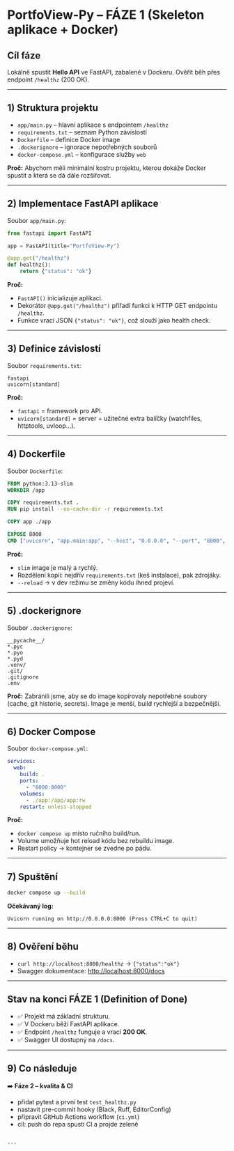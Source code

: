 # PortfoView-Py – FÁZE 1 (Skeleton aplikace + Docker)

## Cíl fáze
Lokálně spustit **Hello API** ve FastAPI, zabalené v Dockeru.
Ověřit běh přes endpoint `/healthz` (200 OK).

---

## 1) Struktura projektu
- `app/main.py` – hlavní aplikace s endpointem `/healthz`
- `requirements.txt` – seznam Python závislostí
- `Dockerfile` – definice Docker image
- `.dockerignore` – ignorace nepotřebných souborů
- `docker-compose.yml` – konfigurace služby `web`

**Proč:**
Abychom měli minimální kostru projektu, kterou dokáže Docker spustit a která se dá dále rozšiřovat.

---

## 2) Implementace FastAPI aplikace
Soubor `app/main.py`:
```python
from fastapi import FastAPI

app = FastAPI(title="PortfoView-Py")

@app.get("/healthz")
def healthz():
    return {"status": "ok"}
````

**Proč:**

* `FastAPI()` inicializuje aplikaci.
* Dekorátor `@app.get("/healthz")` přiřadí funkci k HTTP GET endpointu `/healthz`.
* Funkce vrací JSON `{"status": "ok"}`, což slouží jako health check.

---

## 3) Definice závislostí

Soubor `requirements.txt`:

```
fastapi
uvicorn[standard]
```

**Proč:**

* `fastapi` = framework pro API.
* `uvicorn[standard]` = server + užitečné extra balíčky (watchfiles, httptools, uvloop…).

---

## 4) Dockerfile

Soubor `Dockerfile`:

```dockerfile
FROM python:3.13-slim
WORKDIR /app

COPY requirements.txt .
RUN pip install --no-cache-dir -r requirements.txt

COPY app ./app

EXPOSE 8000
CMD ["uvicorn", "app.main:app", "--host", "0.0.0.0", "--port", "8000", "--reload"]
```

**Proč:**

* `slim` image je malý a rychlý.
* Rozdělení kopií: nejdřív `requirements.txt` (keš instalace), pak zdrojáky.
* `--reload` → v dev režimu se změny kódu ihned projeví.

---

## 5) .dockerignore

Soubor `.dockerignore`:

```
__pycache__/
*.pyc
*.pyo
*.pyd
.venv/
.git/
.gitignore
.env
```

**Proč:**
Zabránili jsme, aby se do image kopírovaly nepotřebné soubory (cache, git historie, secrets).
Image je menší, build rychlejší a bezpečnější.

---

## 6) Docker Compose

Soubor `docker-compose.yml`:

```yaml
services:
  web:
    build: .
    ports:
      - "8000:8000"
    volumes:
      - ./app:/app/app:rw
    restart: unless-stopped
```

**Proč:**

* `docker compose up` místo ručního build/run.
* Volume umožňuje hot reload kódu bez rebuildu image.
* Restart policy → kontejner se zvedne po pádu.

---

## 7) Spuštění

```bash
docker compose up --build
```

**Očekávaný log:**

```
Uvicorn running on http://0.0.0.0:8000 (Press CTRL+C to quit)
```

---

## 8) Ověření běhu

* `curl http://localhost:8000/healthz` →
  `{"status":"ok"}`
* Swagger dokumentace: [http://localhost:8000/docs](http://localhost:8000/docs)

---

## Stav na konci FÁZE 1 (Definition of Done)

* ✅ Projekt má základní strukturu.
* ✅ V Dockeru běží FastAPI aplikace.
* ✅ Endpoint `/healthz` funguje a vrací **200 OK**.
* ✅ Swagger UI dostupný na `/docs`.

---

## 9) Co následuje

➡️ **Fáze 2 – kvalita & CI**

* přidat pytest a první test `test_healthz.py`
* nastavit pre-commit hooky (Black, Ruff, EditorConfig)
* připravit GitHub Actions workflow (`ci.yml`)
* cíl: push do repa spustí CI a projde zeleně

```

---
